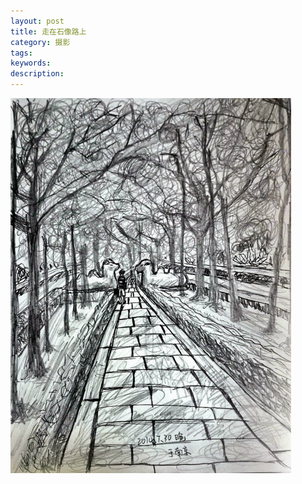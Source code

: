 ```yaml
---
layout: post
title: 走在石像路上
category: 摄影
tags: 
keywords: 
description: 
---
```


![1](/public/img/days/1.jpg)

